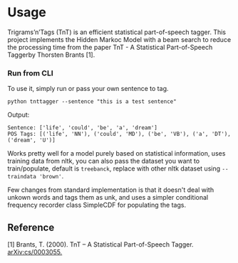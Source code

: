 # Usage
Trigrams’n’Tags (TnT) is an efficient statistical
part-of-speech tagger. This project implements the Hidden Markoc Model with a beam search to reduce the processing time from the paper TnT - A Statistical Part-of-Speech Taggerby Thorsten Brants [1].

### Run from CLI
To use it, simply run or pass your own sentence to tag.
```
python tnttagger --sentence "this is a test sentence"
```

Output:
```
Sentence: ['life', 'could', 'be', 'a', 'dream']
POS Tags: [('life', 'NN'), ('could', 'MD'), ('be', 'VB'), ('a', 'DT'), ('dream', 'U')]
```

Works pretty well for a model purely based on statistical information, uses training data from nltk, you can also pass the dataset you want to train/populate, default is `treebanck`, replace with other nltk dataset using `--traindata 'brown'`. 

Few changes from standard implementation is that it doesn't deal with unkown words and tags them as unk, and uses a simpler conditional frequency recorder class SimpleCDF for populating the tags.

## Reference
[1] Brants, T. (2000). TnT – A Statistical Part-of-Speech Tagger. [arXiv:cs/0003055.](https://arxiv.org/abs/cs/0003055)
